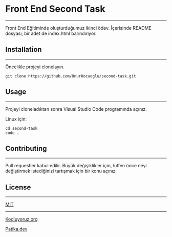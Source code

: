 # Front End Second Task

-----------------------------------------------------------------------------------------------
Front End Eğitiminde oluşturduğumuz ikinci ödev. İçerisinde  README dosyası, bir adet de index.html barındırıyor.

## Installation
------------------------------------------
Öncelikle projeyi clonelayın.
```
git clone https://github.com/OnurHocaoglu/second-task.git
```
## Usage
----------------------------------------------------
Projeyi cloneladıktan sonra Visual Studio Code programında açınız.

Linux için:
```
cd second-task
code .
```
## Contributing
----------------------------------------------------
Pull requestler kabul edilir. Büyük değişiklikler için, lütfen önce neyi değiştirmek istediğinizi tartışmak için bir konu açınız.

## License
---------------------------------------------------------
[MIT](https://choosealicense.com/licenses/mit/)

-----------------------------------------------------

[Kodluyoruz.org](http://www.kodluyoruz.org)

[Patika.dev](http://www.patika.dev)
